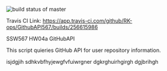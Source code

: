 ![build status of master](https://app.travis-ci.com/RK-ops/GithubAPI567.svg?branch=master)

Travis CI Link: https://app.travis-ci.com/github/RK-ops/GithubAPI567/builds/256615986

SSW567 
HW04a
GitHubAPI

This script quieries GitHub API for user repository information.

isjdgjih
sdhkvbfhyjewgfvfuiwrgner
dgkrghuirhgirgh
dgjbrihgh
